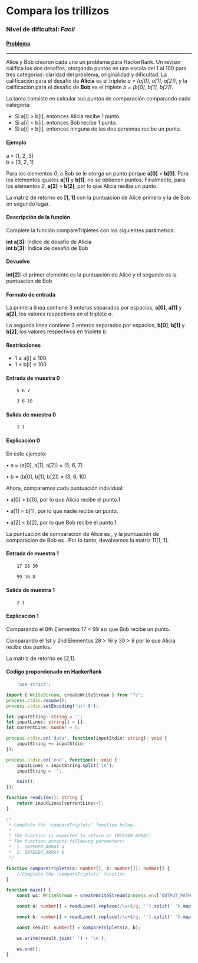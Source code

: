 # Compara los trillizos
### Nivel de dificultal: *Facil*
#### [**Problema**](https://www.hackerrank.com/challenges/compare-the-triplets/problem)
---

Alice y Bob crearon cada uno un problema para HackerRank. Un revisor califica los dos desafíos, otorgando puntos en una escala del 1 al 100 para tres categorías: claridad del problema, originalidad y dificultad.
La calificación para el desafío de **Alicia** es el triplete *a = (a[0], a[1], a[2])*, y la calificación para el desafío de **Bob** es el triplete *b = (b[0], b[1], b[2])*. <br>

La tarea consiste en calcular sus puntos de comparación comparando cada categoría:

* Si a[i] > b[i], entonces Alicia recibe 1 punto.
* Si a[i] < b[i], entonces Bob recibe 1 punto.
* Si a[i] = b[i], entonces ninguna de las dos personas recibe un punto.

#### Ejemplo

a = [1, 2, 3] <br>
b = [3, 2, 1] <br>

Para los elementos *0*, a Bob se le otorga un punto porque 
**a[0]** < **b[0]**.
Para los elementos iguales **a[1]** y **b[1]**, no se obtienen puntos.
Finalmente, para los elementos *2*, **a[2]** > **b[2]**, por lo que Alicia recibe un punto.

La matriz de retorno es **[1, 1]** con la puntuación de Alice primero y la de Bob en segundo lugar.

#### Descripción de la función

Complete la función compareTripletes con los siguientes parámetros:

**int a[3]:** Índice de desafío de Alicia <br>
**int b[3]:** Índice de desafío de Bob

#### Devuelve

**int[2]:** el primer elemento es la puntuación de Alice y el segundo es la puntuación de Bob

#### Formato de entrada

La primera línea contiene 3 enteros separados por espacios, **a[0]**, **a[1]** y **a[2]**, los valores respectivos en el triplete *a*.

La segunda línea contiene 3 enteros separados por espacios, **b[0]**, **b[1]** y **b[2]**, los valores respectivos en triplete *b*.

#### Restricciones
* 1 ≤ a[i] ≤ 100
* 1 ≤ b[i] ≤ 100

#### Entrada de muestra 0
```bash
    5 6 7

    3 6 10
```

#### Salida de muestra 0

```bash
    1 1
```

#### Explicación 0

En este ejemplo:

• a = (a[0], a[1], a[2]) = (5, 6, 7)

• b = (b[0], b[1], b[2]) = (3, 6, 10)

Ahora, comparemos cada puntuación individual:

• a[0] > b[0], por lo que Alicia recibe el punto.1

• a[1] = b[1], por lo que nadie recibe un punto.

• a[2] < b[2], por lo que Bob recibe el punto.1

La puntuación de comparación de Alice es , y la puntuación de comparación de Bob es . Por lo tanto, devolvemos la matriz 11[1, 1].
#### Entrada de muestra 1
```bash
    17 28 30

    99 16 8

```

#### Salida de muestra 1
```bash
    2 1
```

#### Explicación 1
Comparando el 0th Elementos 17 < 99 así que Bob recibe un punto.

Comparando el 1st y 2nd Elementos 28 > 16 y 30 > 8 por lo que Alicia recibe dos puntos.

La matriz de retorno es [2,1].

#### Codigo proporcionado en **HackerRank**

```typescript
    'use strict';

import { WriteStream, createWriteStream } from "fs";
process.stdin.resume();
process.stdin.setEncoding('utf-8');

let inputString: string = '';
let inputLines: string[] = [];
let currentLine: number = 0;

process.stdin.on('data', function(inputStdin: string): void {
    inputString += inputStdin;
});

process.stdin.on('end', function(): void {
    inputLines = inputString.split('\n');
    inputString = '';

    main();
});

function readLine(): string {
    return inputLines[currentLine++];
}

/*
 * Complete the 'compareTriplets' function below.
 *
 * The function is expected to return an INTEGER_ARRAY.
 * The function accepts following parameters:
 *  1. INTEGER_ARRAY a
 *  2. INTEGER_ARRAY b
 */

function compareTriplets(a: number[], b: number[]): number[] {
    //Complete the 'compareTriplets' function
}

function main() {
    const ws: WriteStream = createWriteStream(process.env['OUTPUT_PATH']);

    const a: number[] = readLine().replace(/\s+$/g, '').split(' ').map(aTemp => parseInt(aTemp, 10));

    const b: number[] = readLine().replace(/\s+$/g, '').split(' ').map(bTemp => parseInt(bTemp, 10));

    const result: number[] = compareTriplets(a, b);

    ws.write(result.join(' ') + '\n');

    ws.end();
}
```